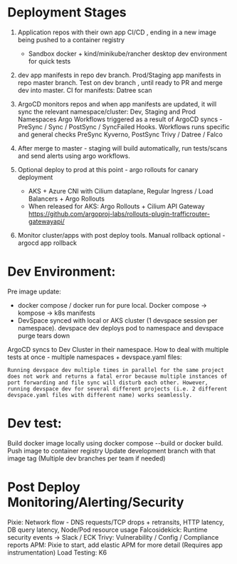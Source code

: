 # Deployment Stages

1. Application repos with their own app CI/CD , ending in a new image being pushed to a container registry

   - Sandbox docker + kind/minikube/rancher desktop dev environment for quick tests

2. dev app manifests in repo dev branch. Prod/Staging app manifests in repo master branch. Test on dev branch , until ready to PR and merge dev into master. CI for manifests: Datree scan

3. ArgoCD monitors repos and when app manifests are updated, it will sync the relevant namespace/cluster: Dev, Staging and Prod Namespaces
   Argo Workflows triggered as a result of ArgoCD syncs - PreSync / Sync / PostSync / SyncFailed Hooks. Workflows runs specific and general checks
   PreSync Kyverno, PostSync Trivy / Datree / Falco
4. After merge to master - staging will build automatically, run tests/scans and send alerts using argo workflows.

5. Optional deploy to prod at this point - argo rollouts for canary deployment
   - AKS + Azure CNI with Cilium dataplane, Regular Ingress / Load Balancers + Argo Rollouts
   - When released for AKS: Argo Rollouts + Cilium API Gateway https://github.com/argoproj-labs/rollouts-plugin-trafficrouter-gatewayapi/

6. Monitor cluster/apps with post deploy tools. Manual rollback optional - argocd app rollback

# Dev Environment:

Pre image update:
- docker compose / docker run for pure local. Docker compose -> kompose -> k8s manifests
- DevSpace synced with local or AKS cluster (1 devspace session per namespace). devspace dev deploys pod to namespace and devspace purge tears down

ArgoCD syncs to Dev Cluster in their namespace.
How to deal with multiple tests at once  - multiple namespaces + devspace.yaml files:

`Running devspace dev multiple times in parallel for the same project does not work and returns a fatal error because multiple instances of port forwarding and file sync will disturb each other. However, running devspace dev for several different projects (i.e. 2 different devspace.yaml files with different name) works seamlessly.`

# Dev test:
Build docker image locally using docker compose --build or docker build.
Push image to container registry
Update development branch with that image tag (Multiple dev branches per team if needed)
# Post Deploy Monitoring/Alerting/Security

Pixie: Network flow - DNS requests/TCP drops + retransits, HTTP latency, DB query latency, Node/Pod resource usage
Falcosidekick: Runtime security events -> Slack / ECK
Trivy: Vulnerability / Config / Compliance reports
APM: Pixie to start, add elastic APM for more detail (Requires app instrumentation)
Load Testing: K6